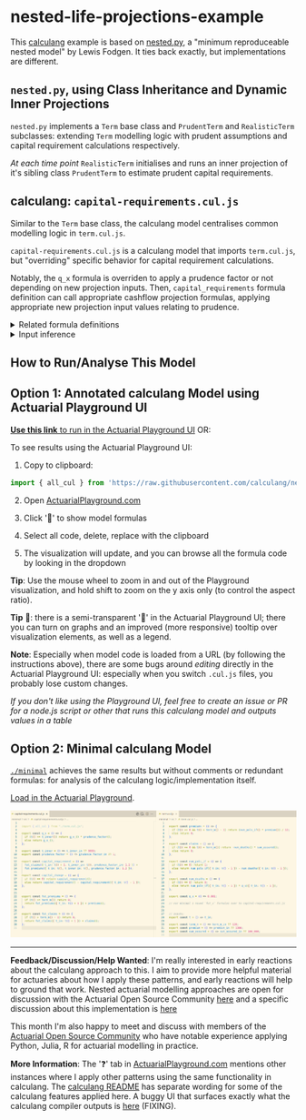 # nested-life-projections-example

This [calculang](https://calculang.dev) example is based on [nested.py](https://github.com/actuarialopensource/methodology/blob/main/nested/nested.py), a "minimum reproduceable nested model" by Lewis Fodgen. It ties back exactly, but implementations are different.

## `nested.py`, using Class Inheritance and Dynamic Inner Projections

`nested.py` implements a `Term` base class and `PrudentTerm` and `RealisticTerm` subclasses: extending `Term` modelling logic with prudent assumptions and capital requirement calculations respectively.

*At each time point* `RealisticTerm` initialises and runs an inner projection of it's sibling class `PrudentTerm` to estimate prudent capital requirements.

## calculang: `capital-requirements.cul.js`

Similar to the `Term` base class, the calculang model centralises common modelling logic in `term.cul.js`.

`capital-requirements.cul.js` is a calculang model that imports `term.cul.js`, but "overriding" specific behavior for capital requirement calculations.

Notably, the `q_x` formula is overriden to apply a prudence factor or not depending on new projection inputs. Then, `capital_requirements` formula definition can call appropriate cashflow projection formulas, applying appropriate new projection input values relating to prudence.

<details><summary>Related formula definitions</summary>

~~~js
export const q_x = () => {
  if (t() >= t_inner()) return q_x_() * prudence_factor();
  else return q_x_();
};

export const capital_requirement = () =>
  fut_claims({ t_in: t() + 1, t_inner_in: t(), prudence_factor_in: 1.2 }) +
  fut_premiums({ t_in: t(), t_inner_in: t(), prudence_factor_in: 1.2 });
~~~

</details>

<details><summary>Input inference</summary>

Although the `q_x` formula is explicitly overridden to use new inputs and the logic in `term.cul.js` has no notion about them, the calculang **compiler** infers that `num_deaths` all the way to `fut_claims` in `term.cul.js` should use the new inputs. Input inference explains why there is a lot of empty/minimalistic brackets in calculang functions and calls (which I might remove in future), and this promotes very general definition of modelling logic, so that can be applied for many different purposes.

Input inference helps formulas to be concise, but adaptability is the real goal.

</details>

## How to Run/Analyse This Model

## Option 1: Annotated calculang Model using Actuarial Playground UI

[**Use this link** to run in the Actuarial Playground UI](https://actuarialplayground.com/#url=https://raw.githubusercontent.com/calculang/nested-life-projections-example/refs/heads/main/src/capital-requirements.cul.js) OR:

To see results using the Actuarial Playground UI:

1. Copy to clipboard:

~~~js
import { all_cul } from 'https://raw.githubusercontent.com/calculang/nested-life-projections-example/refs/heads/main/src/capital-requirements.cul.js'
~~~

2. Open [ActuarialPlayground.com](https://actuarialplayground.com)

3. Click '💬' to show model formulas

4. Select all code, delete, replace with the clipboard

5. The visualization will update, and you can browse all the formula code by looking in the dropdown

**Tip**: Use the mouse wheel to zoom in and out of the Playground visualization, and hold shift to zoom on the y axis only (to control the aspect ratio).

**Tip** 📌: there is a semi-transparent '🥚' in the Actuarial Playground UI; there you can turn on graphs and an improved (more responsive) tooltip over visualization elements, as well as a legend.

**Note**: Especially when model code is loaded from a URL (by following the instructions above), there are some bugs around *editing* directly in the Actuarial Playground UI: especially when you switch `.cul.js` files, you probably lose custom changes.

*If you don't like using the Playground UI, feel free to create an issue or PR for a node.js script or other that runs this calculang model and outputs values in a table*


## Option 2: Minimal calculang Model

[`./minimal`](./minimal/) achieves the same results but without comments or redundant formulas: for analysis of the calculang logic/implementation itself.

[Load in the Actuarial Playground](https://actuarialplayground.com/#url=https://raw.githubusercontent.com/calculang/nested-life-projections-example/refs/heads/main/minimal/src/playground.cul.js).

![capital-requirements and term calculang formulas (unannotated)](./minimal/minimal.png)

---

**Feedback/Discussion/Help Wanted**: I'm really interested in early reactions about the calculang approach to this. I aim to provide more helpful material for actuaries about how I apply these patterns, and early reactions will help to ground that work. Nested actuarial modelling approaches are open for discussion with the Actuarial Open Source Community [here](https://github.com/actuarialopensource/methodology/discussions) and a specific discussion about this implementation is [here](#)

This month I'm also happy to meet and discuss with members of the [Actuarial Open Source Community](https://www.linkedin.com/groups/13937070) who have notable experience applying Python, Julia, R for actuarial modelling in practice.

**More Information**: The '❓' tab in [ActuarialPlayground.com](https://actuarialplayground.com) mentions other instances where I apply other patterns using the same functionality in calculang. The [calculang README](https://github.com/calculang/calculang) has separate wording for some of the calculang features applied here. A buggy UI that surfaces exactly what the calculang compiler outputs is [here](https://finding-calculang-foc.netlify.app/editor) (FIXING).
